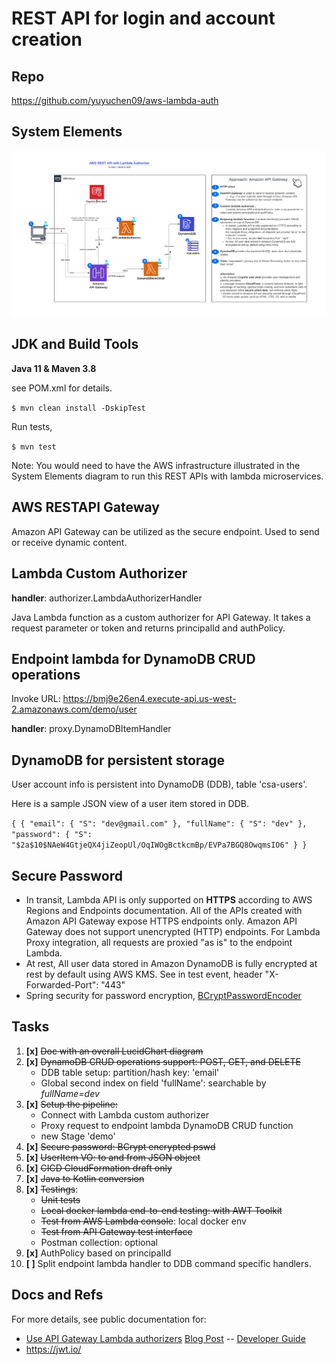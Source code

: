 # REST API for login and account creation

## Repo
https://github.com/yuyuchen09/aws-lambda-auth

## System Elements

![AWS REST API with Lambda Authorizer.png](AWS%20REST%20API%20with%20Lambda%20Authorizer.png)

## JDK and Build Tools
**Java 11 & Maven 3.8**

see POM.xml for details.

`$ mvn clean install -DskipTest
`

Run tests,

`$ mvn test
`

Note: You would need to have the AWS infrastructure illustrated in the System Elements diagram to run this REST APIs with lambda microservices. 

## AWS RESTAPI Gateway 
Amazon API Gateway can be utilized as the secure endpoint. Used to send or receive dynamic content.

## Lambda Custom Authorizer
**handler**: authorizer.LambdaAuthorizerHandler

Java Lambda function as a custom authorizer for API Gateway. It takes a request parameter or token and returns principalId and authPolicy.

## Endpoint lambda for DynamoDB CRUD operations
Invoke URL: https://bmj9e26en4.execute-api.us-west-2.amazonaws.com/demo/user

**handler**: proxy.DynamoDBItemHandler


## DynamoDB for persistent storage
User account info is persistent into DynamoDB (DDB), table 'csa-users'.

Here is a sample JSON view of a user item stored in DDB.

`
{
{
"email": {
"S": "dev@gmail.com"
},
"fullName": {
"S": "dev"
},
"password": {
"S": "$2a$10$NAeW4GtjeQX4jiZeopUl/OqIWOgBctkcmBp/EVPa7BGQ8OwqmsIO6"
}
}
`
## Secure Password
- In transit, Lambda API is only supported on **HTTPS** according to AWS Regions and Endpoints documentation. All of the APIs created with Amazon API Gateway expose HTTPS endpoints only. Amazon API Gateway does not support unencrypted (HTTP) endpoints.
  For Lambda Proxy integration, all requests are proxied "as is" to the endpoint Lambda. 
- At rest, All user data stored in Amazon DynamoDB is fully encrypted at rest by default using AWS KMS.
See in test event, header "X-Forwarded-Port": "443"
- Spring security for password encryption, <a href= https://docs.spring.io/spring-security/site/docs/5.0.0.RELEASE/api/>BCryptPasswordEncoder</a>

## Tasks
1. **[x]** ~~Doc with an overall LucidChart diagram~~
2. **[x]** ~~DynamoDB CRUD operations support: POST, GET, and DELETE~~
   * DDB table setup: partition/hash key: 'email'
   * Global second index on field 'fullName': searchable by _fullName=dev_
3. **[x]** ~~Setup the pipeline:~~
   * Connect with Lambda custom authorizer
   * Proxy request to endpoint lambda DynamoDB CRUD function
   * new Stage 'demo'
4. **[x]** ~~Secure password: BCrypt encrypted pswd~~
5. **[x]** ~~UserItem VO: to and from JSON object~~
6. **[x]** ~~CICD CloudFormation draft only~~
7. **[x]** ~~Java to Kotlin conversion~~
8. **[x]** ~~Testings~~:
   * ~~Unit tests~~
   * ~~Local docker lambda end-to-end testing: with AWT Toolkit~~
   * ~~Test from AWS Lambda console~~: local docker env
   * ~~Test from API Gateway test interface~~
   * Postman collection: optional
9. **[x]** AuthPolicy based on principalId
10. **[ ]** Split endpoint lambda handler to DDB command specific handlers.

## Docs and Refs ##
For more details, see public documentation for:
- [Use API Gateway Lambda authorizers](https://docs.aws.amazon.com/apigateway/latest/developerguide/apigateway-use-lambda-authorizer.html)
  [Blog Post](https://aws.amazon.com/blogs/compute/introducing-custom-authorizers-in-amazon-api-gateway/) -- [Developer Guide](http://docs.aws.amazon.com/apigateway/latest/developerguide/use-custom-authorizer.html)
- https://jwt.io/
  